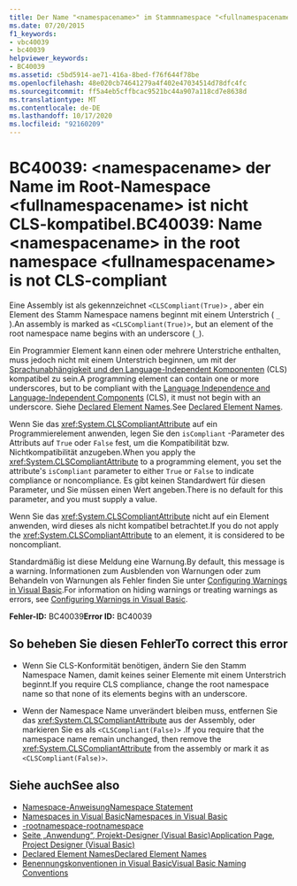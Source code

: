 ```yaml
---
title: Der Name "<namespacename>" im Stammnamespace "<fullnamespacename>" ist nicht CLS-kompatibel.
ms.date: 07/20/2015
f1_keywords:
- vbc40039
- bc40039
helpviewer_keywords:
- BC40039
ms.assetid: c5bd5914-ae71-416a-8bed-f76f644f78be
ms.openlocfilehash: 48e020cb74641279a4f402e47034514d78dfc4fc
ms.sourcegitcommit: ff5a4eb5cffbcac9521bc44a907a118cd7e8638d
ms.translationtype: MT
ms.contentlocale: de-DE
ms.lasthandoff: 10/17/2020
ms.locfileid: "92160209"
---
```

# <a name="bc40039-name-namespacename-in-the-root-namespace-fullnamespacename-is-not-cls-compliant"></a><span data-ttu-id="67c8c-102">BC40039: \<namespacename> der Name im Root-Namespace \<fullnamespacename> ist nicht CLS-kompatibel.</span><span class="sxs-lookup"><span data-stu-id="67c8c-102">BC40039: Name \<namespacename> in the root namespace \<fullnamespacename> is not CLS-compliant</span></span>

<span data-ttu-id="67c8c-103">Eine Assembly ist als gekennzeichnet `<CLSCompliant(True)>` , aber ein Element des Stamm Namespace namens beginnt mit einem Unterstrich ( `_` ).</span><span class="sxs-lookup"><span data-stu-id="67c8c-103">An assembly is marked as `<CLSCompliant(True)>`, but an element of the root namespace name begins with an underscore (`_`).</span></span>

 <span data-ttu-id="67c8c-104">Ein Programmier Element kann einen oder mehrere Unterstriche enthalten, muss jedoch nicht mit einem Unterstrich beginnen, um mit der [Sprachunabhängigkeit und den Language-Independent Komponenten](../../../standard/language-independence-and-language-independent-components.md) (CLS) kompatibel zu sein.</span><span class="sxs-lookup"><span data-stu-id="67c8c-104">A programming element can contain one or more underscores, but to be compliant with the [Language Independence and Language-Independent Components](../../../standard/language-independence-and-language-independent-components.md) (CLS), it must not begin with an underscore.</span></span> <span data-ttu-id="67c8c-105">Siehe [Declared Element Names](../../programming-guide/language-features/declared-elements/declared-element-names.md).</span><span class="sxs-lookup"><span data-stu-id="67c8c-105">See [Declared Element Names](../../programming-guide/language-features/declared-elements/declared-element-names.md).</span></span>

 <span data-ttu-id="67c8c-106">Wenn Sie das <xref:System.CLSCompliantAttribute> auf ein Programmierelement anwenden, legen Sie den `isCompliant` -Parameter des Attributs auf `True` oder `False` fest, um die Kompatibilität bzw. Nichtkompatibilität anzugeben.</span><span class="sxs-lookup"><span data-stu-id="67c8c-106">When you apply the <xref:System.CLSCompliantAttribute> to a programming element, you set the attribute's `isCompliant` parameter to either `True` or `False` to indicate compliance or noncompliance.</span></span> <span data-ttu-id="67c8c-107">Es gibt keinen Standardwert für diesen Parameter, und Sie müssen einen Wert angeben.</span><span class="sxs-lookup"><span data-stu-id="67c8c-107">There is no default for this parameter, and you must supply a value.</span></span>

 <span data-ttu-id="67c8c-108">Wenn Sie das <xref:System.CLSCompliantAttribute> nicht auf ein Element anwenden, wird dieses als nicht kompatibel betrachtet.</span><span class="sxs-lookup"><span data-stu-id="67c8c-108">If you do not apply the <xref:System.CLSCompliantAttribute> to an element, it is considered to be noncompliant.</span></span>

 <span data-ttu-id="67c8c-109">Standardmäßig ist diese Meldung eine Warnung.</span><span class="sxs-lookup"><span data-stu-id="67c8c-109">By default, this message is a warning.</span></span> <span data-ttu-id="67c8c-110">Informationen zum Ausblenden von Warnungen oder zum Behandeln von Warnungen als Fehler finden Sie unter [Configuring Warnings in Visual Basic](/visualstudio/ide/configuring-warnings-in-visual-basic).</span><span class="sxs-lookup"><span data-stu-id="67c8c-110">For information on hiding warnings or treating warnings as errors, see [Configuring Warnings in Visual Basic](/visualstudio/ide/configuring-warnings-in-visual-basic).</span></span>

 <span data-ttu-id="67c8c-111">**Fehler-ID:** BC40039</span><span class="sxs-lookup"><span data-stu-id="67c8c-111">**Error ID:** BC40039</span></span>

## <a name="to-correct-this-error"></a><span data-ttu-id="67c8c-112">So beheben Sie diesen Fehler</span><span class="sxs-lookup"><span data-stu-id="67c8c-112">To correct this error</span></span>

- <span data-ttu-id="67c8c-113">Wenn Sie CLS-Konformität benötigen, ändern Sie den Stamm Namespace Namen, damit keines seiner Elemente mit einem Unterstrich beginnt.</span><span class="sxs-lookup"><span data-stu-id="67c8c-113">If you require CLS compliance, change the root namespace name so that none of its elements begins with an underscore.</span></span>

- <span data-ttu-id="67c8c-114">Wenn der Namespace Name unverändert bleiben muss, entfernen Sie das <xref:System.CLSCompliantAttribute> aus der Assembly, oder markieren Sie es als `<CLSCompliant(False)>` .</span><span class="sxs-lookup"><span data-stu-id="67c8c-114">If you require that the namespace name remain unchanged, then remove the <xref:System.CLSCompliantAttribute> from the assembly or mark it as `<CLSCompliant(False)>`.</span></span>

## <a name="see-also"></a><span data-ttu-id="67c8c-115">Siehe auch</span><span class="sxs-lookup"><span data-stu-id="67c8c-115">See also</span></span>

- [<span data-ttu-id="67c8c-116">Namespace-Anweisung</span><span class="sxs-lookup"><span data-stu-id="67c8c-116">Namespace Statement</span></span>](../statements/namespace-statement.md)
- [<span data-ttu-id="67c8c-117">Namespaces in Visual Basic</span><span class="sxs-lookup"><span data-stu-id="67c8c-117">Namespaces in Visual Basic</span></span>](../../programming-guide/program-structure/namespaces.md)
- [<span data-ttu-id="67c8c-118">-rootnamespace</span><span class="sxs-lookup"><span data-stu-id="67c8c-118">-rootnamespace</span></span>](../../reference/command-line-compiler/rootnamespace.md)
- [<span data-ttu-id="67c8c-119">Seite „Anwendung“, Projekt-Designer (Visual Basic)</span><span class="sxs-lookup"><span data-stu-id="67c8c-119">Application Page, Project Designer (Visual Basic)</span></span>](/visualstudio/ide/reference/application-page-project-designer-visual-basic)
- [<span data-ttu-id="67c8c-120">Declared Element Names</span><span class="sxs-lookup"><span data-stu-id="67c8c-120">Declared Element Names</span></span>](../../programming-guide/language-features/declared-elements/declared-element-names.md)
- [<span data-ttu-id="67c8c-121">Benennungskonventionen in Visual Basic</span><span class="sxs-lookup"><span data-stu-id="67c8c-121">Visual Basic Naming Conventions</span></span>](../../programming-guide/program-structure/naming-conventions.md)
